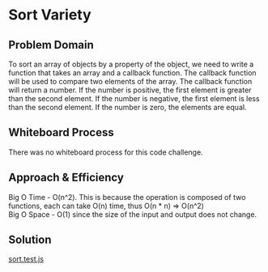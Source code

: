 # Sort Variety

## Problem Domain

To sort an array of objects by a property of the object, we need to write a function that takes an array and a callback function. The callback function will be used to compare two elements of the array. The callback function will return a number. If the number is positive, the first element is greater than the second element. If the number is negative, the first element is less than the second element. If the number is zero, the elements are equal.

## Whiteboard Process

There was no whiteboard process for this code challenge.

## Approach & Efficiency

Big O Time - O(n^2). This is because the operation is composed of two functions, each can take O(n) time, thus O(n * n) => O(n^2)\
Big O Space - O(1) since the size of the input and output does not change.

## Solution

[sort.test.js](./sort.test.js)
